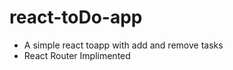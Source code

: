 # react-toDo-app
<ul>
<li>A simple react toapp with add and remove tasks</li>
<li>React Router Implimented</li>
</ul>
